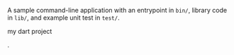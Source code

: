 A sample command-line application with an entrypoint in `bin/`, library code
in `lib/`, and example unit test in `test/`.

my dart project


.
